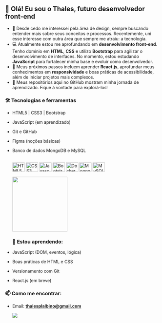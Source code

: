 ## 👋 Olá! Eu sou o Thales, futuro desenvolvedor front-end

- 🎨 Desde cedo me interessei pela área de design, sempre buscando entender mais sobre seus conceitos e processos. Recentemente, uni esse interesse com outra área que sempre me atraiu: a tecnologia.
- 💻 Atualmente estou me aprofundando em **desenvolvimento front-end**. Tenho domínio em **HTML**, **CSS** e utilizo **Bootstrap** para agilizar o desenvolvimento de interfaces. No momento, estou estudando **JavaScript** para fortalecer minha base e evoluir como desenvolvedor.
- 🚀 Meus próximos passos incluem aprender **React.js**, aprofundar meus conhecimentos em **responsividade** e boas práticas de acessibilidade, além de iniciar projetos mais complexos.
- 📁 Meus repositórios aqui no GitHub mostram minha jornada de aprendizado. Fique à vontade para explorá-los!

### 🛠️ Tecnologias e ferramentas
- HTML5 | CSS3 | Bootstrap
- JavaScript (em aprendizado)
- Git e GitHub
- Figma (noções básicas)
- Banco de dados MongoDB e MySQL
  <div style="display: inline_block"><br>
  <img align="center" alt="HTML5" title="Java" height="30" width="40" src="https://cdn.jsdelivr.net/gh/devicons/devicon@latest/icons/html5/html5-original.svg">
  <img align="center" alt="CSS3" title="Java" height="30" width="40" src="https://cdn.jsdelivr.net/gh/devicons/devicon@latest/icons/css3/css3-original.svg">
  <img align="center" alt="Javascript" title="Java" height="30" width="40" src="https://cdn.jsdelivr.net/gh/devicons/devicon@latest/icons/javascript/javascript-plain.svg">
  <img align="center" alt="Bootstrap" title="Java" height="30" width="40" src="https://cdn.jsdelivr.net/gh/devicons/devicon@latest/icons/bootstrap/bootstrap-original.svg">
  <img align="center" alt="Docker" title="Java" height="30" width="40" src="https://cdn.jsdelivr.net/gh/devicons/devicon@latest/icons/docker/docker-plain.svg">
  <img align="center" alt="MongoDB" title="Java" height="30" width="40" src="https://cdn.jsdelivr.net/gh/devicons/devicon@latest/icons/mongodb/mongodb-plain-wordmark.svg">
  <img align="center" alt="MySQL" title="Java" height="30" width="40" src="https://cdn.jsdelivr.net/gh/devicons/devicon@latest/icons/mysql/mysql-original-wordmark.svg">
  </div>
  <div>
    <br>
  <img height="180em" src="https://github-readme-stats.vercel.app/api/top-langs/?username=Thales-P&theme=midnight-purple&layout=compact&custom_title=Technologies&langs_count=9"/>
  </div>
  
  ### 🌱 Estou aprendendo:
- JavaScript (DOM, eventos, lógica)
- Boas práticas de HTML e CSS
- Versionamento com Git
- React.js (em breve)

### 📫 Como me encontrar:
- Email: **thalesplalbino@gmail.com**
  
  <a href="https://www.linkedin.com/in/thales-albino-5a6801203/" target="_blank"><img src="https://img.shields.io/badge/LinkedIn-0077B5?style=for-the-badge&logo=linkedin&logoColor=white" target="_blank"></a>
